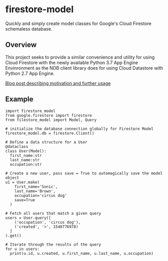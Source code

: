 # firestore-model

Quickly and simply create model classes for Google's Cloud Firestore schemaless database. 


## Overview
This project seeks to provide a similar convenience and utility for using Cloud Firestore with the newly available Python 3.7 App Engine Envinronment as the NDB client library does for using Cloud Datastore with Python 2.7 App Engine.

[Blog post describing motivation and further usage](https://medium.com/@jeremy.from.earth/using-dataclasses-firestore-to-replace-ndb-datastore-on-python-3-7-app-engine-e21199b58ef2)

## Example

```
import firestore_model
from google.firestore import firestore
from filestore_model import Model, Query

# initialize the database connection globally for Firestore Model 
firestore_model.db = firestore.Client()

# Define a data structure for a User
@dataclass
class User(Model):
  first_name:str
  last_name:str
  occupation:str

# Create a new user, pass save = True to automagically save the model object
u1 = User.make(
    first_name='Sonic',
    last_name='Brown',
    occupation='circus dog'
    save=True
  )

# Fetch all users that match a given query
users = User.query([
    ('occupation', 'circus dog'), 
    ('created', '>', 1540776978)
  ]
).get()

# Iterate through the results of the query
for u in users:
  print(u.id, u.created, u.first_name, u.last_name, u.occupation)
```

